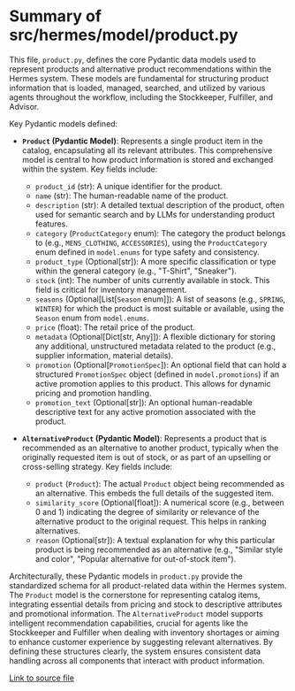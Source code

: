 # Summary of src/hermes/model/product.py

This file, `product.py`, defines the core Pydantic data models used to represent products and alternative product recommendations within the Hermes system. These models are fundamental for structuring product information that is loaded, managed, searched, and utilized by various agents throughout the workflow, including the Stockkeeper, Fulfiller, and Advisor.

Key Pydantic models defined:
-   **`Product` (Pydantic Model)**: Represents a single product item in the catalog, encapsulating all its relevant attributes. This comprehensive model is central to how product information is stored and exchanged within the system. Key fields include:
    -   `product_id` (str): A unique identifier for the product.
    -   `name` (str): The human-readable name of the product.
    -   `description` (str): A detailed textual description of the product, often used for semantic search and by LLMs for understanding product features.
    -   `category` (`ProductCategory` enum): The category the product belongs to (e.g., `MENS_CLOTHING`, `ACCESSORIES`), using the `ProductCategory` enum defined in `model.enums` for type safety and consistency.
    -   `product_type` (Optional[str]): A more specific classification or type within the general category (e.g., "T-Shirt", "Sneaker").
    -   `stock` (int): The number of units currently available in stock. This field is critical for inventory management.
    -   `seasons` (Optional[List[`Season` enum]]): A list of seasons (e.g., `SPRING`, `WINTER`) for which the product is most suitable or available, using the `Season` enum from `model.enums`.
    -   `price` (float): The retail price of the product.
    -   `metadata` (Optional[Dict[str, Any]]): A flexible dictionary for storing any additional, unstructured metadata related to the product (e.g., supplier information, material details).
    -   `promotion` (Optional[`PromotionSpec`]): An optional field that can hold a structured `PromotionSpec` object (defined in `model.promotions`) if an active promotion applies to this product. This allows for dynamic pricing and promotion handling.
    -   `promotion_text` (Optional[str]): An optional human-readable descriptive text for any active promotion associated with the product.

-   **`AlternativeProduct` (Pydantic Model)**: Represents a product that is recommended as an alternative to another product, typically when the originally requested item is out of stock, or as part of an upselling or cross-selling strategy. Key fields include:
    -   `product` (`Product`): The actual `Product` object being recommended as an alternative. This embeds the full details of the suggested item.
    -   `similarity_score` (Optional[float]): A numerical score (e.g., between 0 and 1) indicating the degree of similarity or relevance of the alternative product to the original request. This helps in ranking alternatives.
    -   `reason` (Optional[str]): A textual explanation for why this particular product is being recommended as an alternative (e.g., "Similar style and color", "Popular alternative for out-of-stock item").

Architecturally, these Pydantic models in `product.py` provide the standardized schema for all product-related data within the Hermes system. The `Product` model is the cornerstone for representing catalog items, integrating essential details from pricing and stock to descriptive attributes and promotional information. The `AlternativeProduct` model supports intelligent recommendation capabilities, crucial for agents like the Stockkeeper and Fulfiller when dealing with inventory shortages or aiming to enhance customer experience by suggesting relevant alternatives. By defining these structures clearly, the system ensures consistent data handling across all components that interact with product information.

[Link to source file](../../../src/hermes/model/product.py) 